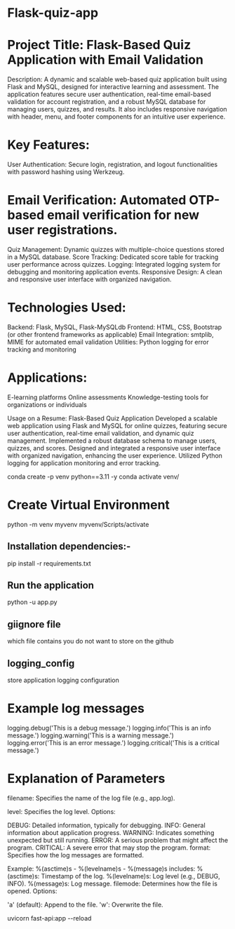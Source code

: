 # Flask-quiz-app

# Project Title: Flask-Based Quiz Application with Email Validation
Description:
A dynamic and scalable web-based quiz application built using Flask and MySQL, designed for interactive learning and assessment. The application features secure user authentication, real-time email-based validation for account registration, and a robust MySQL database for managing users, quizzes, and results. It also includes responsive navigation with header, menu, and footer components for an intuitive user experience.

# Key Features:
User Authentication: Secure login, registration, and logout functionalities with password hashing using Werkzeug.

# Email Verification: Automated OTP-based email verification for new user registrations.
Quiz Management: Dynamic quizzes with multiple-choice questions stored in a MySQL database.
Score Tracking: Dedicated score table for tracking user performance across quizzes.
Logging: Integrated logging system for debugging and monitoring application events.
Responsive Design: A clean and responsive user interface with organized navigation.

# Technologies Used:
Backend: Flask, MySQL, Flask-MySQLdb
Frontend: HTML, CSS, Bootstrap (or other frontend frameworks as applicable)
Email Integration: smtplib, MIME for automated email validation
Utilities: Python logging for error tracking and monitoring

# Applications:
E-learning platforms
Online assessments
Knowledge-testing tools for organizations or individuals

Usage on a Resume:
Flask-Based Quiz Application
Developed a scalable web application using Flask and MySQL for online quizzes, featuring secure user authentication, real-time email validation, and dynamic quiz management. Implemented a robust database schema to manage users, quizzes, and scores. Designed and integrated a responsive user interface with organized navigation, enhancing the user experience. Utilized Python logging for application monitoring and error tracking.


conda create -p venv python==3.11 -y 
conda activate venv/

# Create Virtual Environment
python -m venv myvenv
myvenv/Scripts/activate

## Installation dependencies:-
pip install -r requirements.txt

## Run the application 
python -u app.py

## giignore file 
which file contains you do not want to store on the github 

## logging_config 
store application logging configuration

# Example log messages
logging.debug('This is a debug message.')
logging.info('This is an info message.')
logging.warning('This is a warning message.')
logging.error('This is an error message.')
logging.critical('This is a critical message.')

# Explanation of Parameters
filename: Specifies the name of the log file (e.g., app.log).

level: Specifies the log level. Options:

DEBUG: Detailed information, typically for debugging.
INFO: General information about application progress.
WARNING: Indicates something unexpected but still running.
ERROR: A serious problem that might affect the program.
CRITICAL: A severe error that may stop the program.
format: Specifies how the log messages are formatted.

Example: %(asctime)s - %(levelname)s - %(message)s includes:
%(asctime)s: Timestamp of the log.
%(levelname)s: Log level (e.g., DEBUG, INFO).
%(message)s: Log message.
filemode: Determines how the file is opened. Options:

'a' (default): Append to the file.
'w': Overwrite the file.


uvicorn fast-api:app --reload